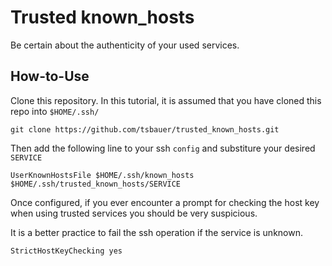 # Trusted known_hosts

Be certain about the authenticity of your used services.

## How-to-Use

Clone this repository. In this tutorial, it is assumed that you have cloned this repo into `$HOME/.ssh/`
```
git clone https://github.com/tsbauer/trusted_known_hosts.git
```

Then add the following line to your ssh `config` and substiture your desired `SERVICE`
```
UserKnownHostsFile $HOME/.ssh/known_hosts $HOME/.ssh/trusted_known_hosts/SERVICE
```

Once configured, if you ever encounter a prompt for checking the host key when using trusted services you should be very suspicious.

It is a better practice to fail the ssh operation if the service is unknown.
```
StrictHostKeyChecking yes
```
